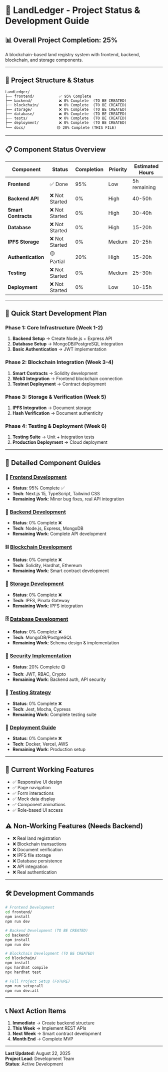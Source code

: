 # 🏡 LandLedger - Project Status & Development Guide

## 📊 Overall Project Completion: **25%**

A blockchain-based land registry system with frontend, backend, blockchain, and storage components.

---

## 🎯 Project Structure & Status

```
LandLedger/
├── frontend/           ✅ 95% Complete
├── backend/            ❌ 0% Complete  (TO BE CREATED)
├── blockchain/         ❌ 0% Complete  (TO BE CREATED)
├── storage/            ❌ 0% Complete  (TO BE CREATED)
├── database/           ❌ 0% Complete  (TO BE CREATED)
├── tests/              ❌ 0% Complete  (TO BE CREATED)
├── deployment/         ❌ 0% Complete  (TO BE CREATED)
└── docs/              🟡 20% Complete (THIS FILE)
```

---

## 📋 Component Status Overview

| Component | Status | Completion | Priority | Estimated Hours |
|-----------|--------|------------|----------|-----------------|
| **Frontend** | ✅ Done | 95% | Low | 5h remaining |
| **Backend API** | ❌ Not Started | 0% | High | 40-50h |
| **Smart Contracts** | ❌ Not Started | 0% | High | 30-40h |
| **Database** | ❌ Not Started | 0% | High | 15-20h |
| **IPFS Storage** | ❌ Not Started | 0% | Medium | 20-25h |
| **Authentication** | 🟡 Partial | 20% | High | 15-20h |
| **Testing** | ❌ Not Started | 0% | Medium | 25-30h |
| **Deployment** | ❌ Not Started | 0% | Low | 10-15h |

---

## 🚀 Quick Start Development Plan

### Phase 1: Core Infrastructure (Week 1-2)
1. **Backend Setup** → Create Node.js + Express API
2. **Database Setup** → MongoDB/PostgreSQL integration
3. **Basic Authentication** → JWT implementation

### Phase 2: Blockchain Integration (Week 3-4)
1. **Smart Contracts** → Solidity development
2. **Web3 Integration** → Frontend blockchain connection
3. **Testnet Deployment** → Contract deployment

### Phase 3: Storage & Verification (Week 5)
1. **IPFS Integration** → Document storage
2. **Hash Verification** → Document authenticity

### Phase 4: Testing & Deployment (Week 6)
1. **Testing Suite** → Unit + Integration tests
2. **Production Deployment** → Cloud deployment

---

## 📂 Detailed Component Guides

### 🎨 [Frontend Development](./docs/FRONTEND.md)
- **Status**: 95% Complete ✅
- **Tech**: Next.js 15, TypeScript, Tailwind CSS
- **Remaining Work**: Minor bug fixes, real API integration

### 🔌 [Backend Development](./docs/BACKEND.md)
- **Status**: 0% Complete ❌
- **Tech**: Node.js, Express, MongoDB
- **Remaining Work**: Complete API development

### ⛓️ [Blockchain Development](./docs/BLOCKCHAIN.md)
- **Status**: 0% Complete ❌
- **Tech**: Solidity, Hardhat, Ethereum
- **Remaining Work**: Smart contract development

### 💾 [Storage Development](./docs/STORAGE.md)
- **Status**: 0% Complete ❌
- **Tech**: IPFS, Pinata Gateway
- **Remaining Work**: IPFS integration

### 🗄️ [Database Development](./docs/DATABASE.md)
- **Status**: 0% Complete ❌
- **Tech**: MongoDB/PostgreSQL
- **Remaining Work**: Schema design & implementation

### 🔐 [Security Implementation](./docs/SECURITY.md)
- **Status**: 20% Complete 🟡
- **Tech**: JWT, RBAC, Crypto
- **Remaining Work**: Backend auth, API security

### 🧪 [Testing Strategy](./docs/TESTING.md)
- **Status**: 0% Complete ❌
- **Tech**: Jest, Mocha, Cypress
- **Remaining Work**: Complete testing suite

### 🚀 [Deployment Guide](./docs/DEPLOYMENT.md)
- **Status**: 0% Complete ❌
- **Tech**: Docker, Vercel, AWS
- **Remaining Work**: Production setup

---

## 🎯 Current Working Features
- ✅ Responsive UI design
- ✅ Page navigation
- ✅ Form interactions
- ✅ Mock data display
- ✅ Component animations
- ✅ Role-based UI access

## ⚠️ Non-Working Features (Needs Backend)
- ❌ Real land registration
- ❌ Blockchain transactions
- ❌ Document verification
- ❌ IPFS file storage
- ❌ Database persistence
- ❌ API integration
- ❌ Real authentication

---

## 🛠️ Development Commands

```bash
# Frontend Development
cd frontend/
npm install
npm run dev

# Backend Development (TO BE CREATED)
cd backend/
npm install
npm run dev

# Blockchain Development (TO BE CREATED)
cd blockchain/
npm install
npx hardhat compile
npx hardhat test

# Full Project Setup (FUTURE)
npm run setup:all
npm run dev:all
```

---

## 📞 Next Action Items

1. **Immediate** → Create backend structure
2. **This Week** → Implement REST APIs
3. **Next Week** → Smart contract development
4. **Month End** → Complete MVP

---

**Last Updated**: August 22, 2025  
**Project Lead**: Development Team  
**Status**: Active Development
